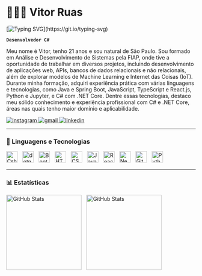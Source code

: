 # 👨🏻‍💻 Vitor Ruas

[![Typing SVG](https://readme-typing-svg.herokuapp.com/?color=4888f1&size=35&start=true&vStart=true&width=1000&lines=Welcome!)](https://git.io/typing-svg)

**`Desenvolvedor C#`**

Meu nome é Vitor, tenho 21 anos e sou natural de São Paulo. Sou formado em Análise e Desenvolvimento de Sistemas pela FIAP, onde tive a oportunidade de trabalhar em diversos projetos, incluindo desenvolvimento de aplicações web, APIs, bancos de dados relacionais e não relacionais, além de explorar modelos de Machine Learning e Internet das Coisas (IoT). Durante minha formação, adquiri experiência prática com várias linguagens e tecnologias, como Java e Spring Boot, JavaScript, TypeScript e React.js, Python e Jupyter, e C# com .NET Core. Dentre essas tecnologias, destaco meu sólido conhecimento e experiência profissional com C# e .NET Core, áreas nas quais tenho maior domínio e aplicabilidade.

 <p align="left">
      <a href="https://www.instagram.com/vetoor__/">
         <img 
            alt="instagram" 
            title="Instagram" 
            src="https://img.shields.io/badge/Instagram-E4405F?style=for-the-badge&logo=instagram&logoColor=white"/>
        </a> 
        <a href="mailto:vitorruas766@gmail.com">
         <img 
            alt="gmail" 
            title="Gmail" 
            src="https://img.shields.io/badge/Gmail-D14836?style=for-the-badge&logo=gmail&logoColor=white"/>
        </a> 
        <a href="https://www.linkedin.com/in/vitorsruas/">
         <img 
            alt="linkedin" 
            title="Linkedin" 
            src="https://img.shields.io/badge/LinkedIn-0077B5?style=for-the-badge&logo=linkedin&logoColor=white"/>
        </a> 
   </p>

   ---

   ### 🤖 Linguagens e Tecnologias


<img 
    align="left" 
    alt="Csharp" 
    title="C#"
    width="30px" 
    style="padding-right: 10px;" 
    src="https://cdn.jsdelivr.net/gh/devicons/devicon@latest/icons/csharp/csharp-original.svg" 
/>
<img 
    align="left" 
    alt="dotnetcore" 
    title=".NET Core"
    width="30px" 
    style="padding-right: 10px;"
    src="https://cdn.jsdelivr.net/gh/devicons/devicon@latest/icons/dotnetcore/dotnetcore-original.svg" 
/>
<img 
    align="left" 
    alt="Bootstrap"
    title="Bootstrap" 
    width="30px" 
    style="padding-right: 10px;" 
    src="https://cdn.jsdelivr.net/gh/devicons/devicon@latest/icons/bootstrap/bootstrap-original.svg" 
/>
   <img 
    align="left" 
    alt="HTML"
    title="HTML" 
    width="30px" 
    style="padding-right: 10px;" 
    src="https://cdn.jsdelivr.net/gh/devicons/devicon@latest/icons/html5/html5-original.svg" 
/>
<img 
    align="left" 
    alt="CSS" 
    title="CSS"
    width="30px" 
    style="padding-right: 10px;" 
    src="https://cdn.jsdelivr.net/gh/devicons/devicon@latest/icons/css3/css3-original.svg" 
/>
<img 
    align="left" 
    alt="JavaScript" 
    title="JavaScript"
    width="30px" 
    style="padding-right: 10px;" 
    src="https://cdn.jsdelivr.net/gh/devicons/devicon@latest/icons/javascript/javascript-original.svg" 
/>
<img 
    align="left" 
    alt="React"
    title="React" 
    width="30px" 
    style="padding-right: 10px;" 
    src="https://cdn.jsdelivr.net/gh/devicons/devicon@latest/icons/react/react-original.svg" 
/>
<img 
    align="left" 
    alt="Next.js" 
    title="Next.js"
    width="30px" 
    style="padding-right: 10px;" 
    src="https://cdn.jsdelivr.net/gh/devicons/devicon@latest/icons/nextjs/nextjs-original.svg" 
/>

<img 
    align="left" 
    alt="Git" 
    title="Git"
    width="30px" 
    style="padding-right: 10px;" 
    src="https://cdn.jsdelivr.net/gh/devicons/devicon@latest/icons/git/git-original.svg" 
/>
<img 
    align="left" 
    alt="Python" 
    title="Python"
    width="30px" 
    style="padding-right: 10px;" 
    src="https://cdn.jsdelivr.net/gh/devicons/devicon@latest/icons/python/python-original.svg" 
/>

<br/>
<br/>

---

### 📊 Estatísticas

<p>
  <img 
    align="left" 
    alt="GitHub Stats" 
    height="200" 
    style="padding-right: 10px;" 
    src="https://github-readme-stats.vercel.app/api?username=vruas&show_icons=true&theme=tokyonight&include_all_commits=true&locale=pt-br" 
  />

<img 
      align="left" 
      alt="GitHub Stats" 
      height="200" 
      src="https://github-readme-stats.vercel.app/api/top-langs/?username=vruas&theme=tokyonight&layout=compact&custom_title=Tecnologias&langs_count=7" 
  />

</p>
